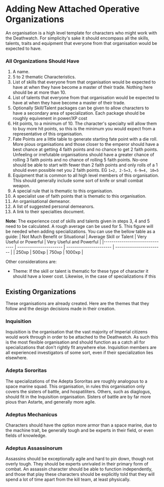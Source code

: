 # Adding New Attached Operative Organizations

An organisation is a high level template for characters who might work with the Deathwatch. For simplicity's sake it should encompass all the skills, talents, traits and equipment that everyone from that organisation would be expected to have.

### All Organizations Should Have
1. A name.
2.  5 to 2 thematic Characteristics.
3. List of skills that everyone from that organisation would be expected to have at when they have become a master of their trade. Nothing here should be at more than 10.
4. List of talents that everyone from that organisation would be expected to have at when they have become a master of their trade. 
5. Optionally Skill/Talent packages can be given to allow characters to have a secondary area of specialization. Each package should be roughly equivenent in power/XP cost
7. Hit points, to a minimum of 10. The character's specialty will allow them to buy more hit points, so this is the minimum you would expect from a representative of this organisation.
8. Fate Points are a little table to generate starting fate point with a die roll. More pious organisations and those closer to the emperor should have a best chance at getting 4 faith points and no chance to get 2 faith points. Unfeeling or irrefutable organisations should have a greater chance of rolling 3 faith points and no chance of rolling 5 faith points. No-one should be able to start with fewer than 2 faith points and only rolls of a 1 should even possible net you 2 faith points. EG `1=2, 2-5=3, 6-9=4, 10=5`
9. Equipment that is common to all high level members of this organisation. This should generally include some sort of knife or small combat weapon.
10. A special rule that is thematic to this organisation.
11. A specialist use of faith points that is thematic to this organisation.
12. An organisational demeanor.
13. A list of suggested personal demeanors.
14. A link to their specialties document.

**Note**: The experience cost of skills and talents given in steps 3, 4 and 5 need to be calculated. A rough average can be used for 5. This figure will be needed when adding specializations. You can use the bellow table as a guide:
| Not Much Benefit or Situational | Average Skill or Talent | Very Useful or Powerful | Very Useful and Powerful |
|-------------------------------- | ----------------------- | ----------------------- | ------------------------ |
|               250xp             |            500xp        |           750xp         |         1000xp           |

Other considerations are:
* Theme: If the skill or talent is thematic for these type of character it should have a lower cost. Likewise, in the case of specializations if this

## Existing Organizations
These organisations are already created. Here are the themes that they follow and the design decisions made in their creation.

### Inquisition 
Inquisition is the organisation that the vast majority of Imperial citizens would work through in order to be attached to the Deathwatch. As such this is the most flexible organisation and should function as a catch all for specializations that don't rightly fit anywhere else. Inquisition members are all experienced investigators of some sort, even if their specialization lies elsewhere.

### Adepta Sororitas
The specializations of the Adepta Sororitas are roughly analogous to a space marine squad. This organisation, in rules this organisation only covers the sisters of battle, and hospatiliters. Others, such as diaglogus, should fit in the Inquisition organisation. Sisters of battle are by far more pious than Astarte, and generally more agile.

### Adeptus Mechanicus
Characters should have the option more armor than a space marine, due to the machine trait, be generally tough and be experts in their field, or even fields of knowledge.

### Adeptus Assassinorum
Assassins should be exceptionally agile and hard to pin down, though not overly tough. They should be experts unrivaled in their primary form of combat. An assassin character should be able to function independently, and those that play these characters should be explicitly told that they will spend a lot of time apart from the kill team, at least physically.
